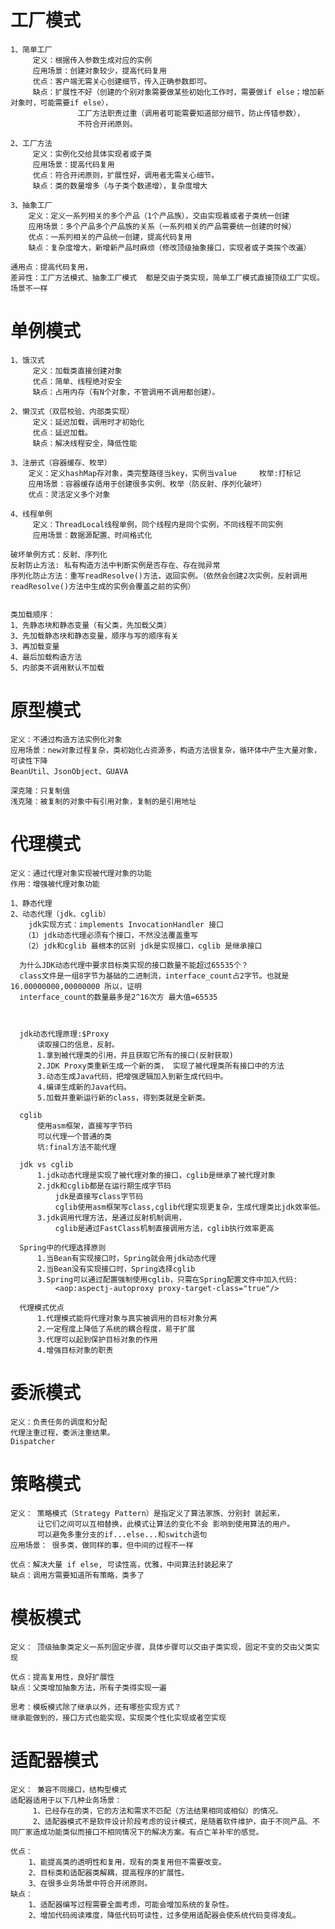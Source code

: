 # 工厂模式
    1、简单工厂
         定义：根据传入参数生成对应的实例
         应用场景：创建对象较少，提高代码复用
         优点：客户端无需关心创建细节，传入正确参数即可。
         缺点：扩展性不好（创建的个别对象需要做某些初始化工作时，需要做if else；增加新对象时，可能需要if else），
                   工厂方法职责过重（调用者可能需要知道部分细节，防止传错参数），
                   不符合开闭原则。
    
    2、工厂方法
         定义：实例化交给具体实现者或子类
         应用场景：提高代码复用
         优点：符合开闭原则，扩展性好，调用者无需关心细节。
         缺点：类的数量增多（与子类个数递增），复杂度增大
    
    3、抽象工厂
        定义：定义一系列相关的多个产品（1个产品族），交由实现着或者子类统一创建
        应用场景：多个产品多个产品族的关系（一系列相关的产品需要统一创建的时候）
        优点：一系列相关的产品统一创建，提高代码复用
        缺点：复杂度增大，新增新产品时麻烦（修改顶级抽象接口，实现者或子类挨个改遍）
    
    通用点：提高代码复用，
    差异性：工厂方法模式、抽象工厂模式  都是交由子类实现，简单工厂模式直接顶级工厂实现。场景不一样


# 单例模式
    1、饿汉式
         定义：加载类直接创建对象
         优点：简单、线程绝对安全
         缺点：占用内存（有N个对象，不管调用不调用都创建）。
    
    2、懒汉式（双层校验、内部类实现）
         定义：延迟加载，调用时才初始化
         优点：延迟加载。
         缺点：解决线程安全，降低性能
    
    3、注册式（容器缓存、枚举）
        定义：定义hashMap存对象，类完整路径当key，实例当value     枚举:打标记
        应用场景：容器缓存适用于创建很多实例、枚举（防反射、序列化破坏）
        优点：灵活定义多个对象
    
    4、线程单例
         定义：ThreadLocal线程单例，同个线程内是同个实例，不同线程不同实例
         应用场景：数据源配置、时间格式化
    
    破坏单例方式：反射、序列化
    反射防止方法: 私有构造方法中判断实例是否存在、存在抛异常
    序列化防止方法：重写readResolve()方法，返回实例。（依然会创建2次实例，反射调用readResolve()方法中生成的实例会覆盖之前的实例）
    
    
    类加载顺序：
    1、先静态块和静态变量（有父类，先加载父类）
    3、先加载静态块和静态变量，顺序与写的顺序有关
    3、再加载变量
    4、最后加载构造方法
    5、内部类不调用默认不加载


# 原型模式
    定义：不通过构造方法实例化对象
    应用场景：new对象过程复杂，类初始化占资源多，构造方法很复杂，循环体中产生大量对象，可读性下降
    BeanUtil、JsonObject、GUAVA
	
    深克隆：只复制值
    浅克隆：被复制的对象中有引用对象，复制的是引用地址

# 代理模式
    定义：通过代理对象实现被代理对象的功能
    作用：增强被代理对象功能
    
    1、静态代理
    2、动态代理（jdk、cglib）
        jdk实现方式：implements InvocationHandler 接口
       （1）jdk动态代理必须有个接口，不然没法覆盖重写
       （2）jdk和cglib 最根本的区别 jdk是实现接口，cglib 是继承接口
       
      为什么JDK动态代理中要求目标类实现的接口数量不能超过65535个？
      class文件是一组8字节为基础的二进制流，interface_count占2字节。也就是16.00000000,00000000 所以，证明
      interface_count的数量最多是2^16次方 最大值=65535
      
      
      
      jdk动态代理原理:$Proxy
          读取接口的信息，反射。
          1.拿到被代理类的引用，并且获取它所有的接口(反射获取)
          2.JDK Proxy类重新生成一个新的类， 实现了被代理类所有接口中的方法
          3.动态生成Java代码，把增强逻辑加入到新生成代码中。
          4.编译生成新的Java代码。
          5.加载并重新运行新的class，得到类就是全新类。
      
      cglib
          使用asm框架，直接写字节码
          可以代理一个普通的类
          坑:final方法不能代理
      
      jdk vs cglib
          1.jdk动态代理是实现了被代理对象的接口，cglib是继承了被代理对象
          2.jdk和cglib都是在运行期生成字节码
              jdk是直接写class字节码
              cglib使用asm框架写class,cglib代理实现更复杂，生成代理类比jdk效率低。
          3.jdk调用代理方法，是通过反射机制调用，
              cglib是通过FastClass机制直接调用方法，cglib执行效率更高
      
      Spring中的代理选择原则
          1.当Bean有实现接口时，Spring就会用jdk动态代理
          2.当Bean没有实现接口时，Spring选择cglib
          3.Spring可以通过配置强制使用cglib，只需在Spring配置文件中加入代码:
              <aop:aspectj-autoproxy proxy-target-class="true"/>
      
      代理模式优点
          1.代理模式能将代理对象与真实被调用的目标对象分离
          2.一定程度上降低了系统的耦合程度，易于扩展
          3.代理可以起到保护目标对象的作用
          4.增强目标对象的职责

# 委派模式
    定义：负责任务的调度和分配
    代理注重过程，委派注重结果。
    Dispatcher
    
    
# 策略模式
    定义： 策略模式（Strategy Pattern）是指定义了算法家族、分别封 装起来，
          让它们之间可以互相替换，此模式让算法的变化不会 影响到使用算法的用户。 
          可以避免多重分支的if...else...和switch语句
    应用场景： 很多类，做同样的事，但中间的过程不一样
    
    优点：解决大量 if else, 可读性高，优雅，中间算法封装起来了
    缺点：调用方需要知道所有策略，类多了

# 模板模式
    定义： 顶级抽象类定义一系列固定步骤，具体步骤可以交由子类实现，固定不变的交由父类实现
    
    优点：提高复用性，良好扩展性
    缺点：父类增加抽象方法，所有子类得实现一遍
    
    思考：模板模式除了继承以外，还有哪些实现方式？
    继承能做到的，接口方式也能实现，实现类个性化实现或者空实现
    
# 适配器模式
    定义： 兼容不同接口，结构型模式
    适配器适用于以下几种业务场景： 
         1、已经存在的类，它的方法和需求不匹配（方法结果相同或相似）的情况。
         2、适配器模式不是软件设计阶段考虑的设计模式，是随着软件维护，由于不同产品、不 同厂家造成功能类似而接口不相同情况下的解决方案。有点亡羊补牢的感觉。
    
    优点： 
        1、能提高类的透明性和复用，现有的类复用但不需要改变。 
        2、目标类和适配器类解耦，提高程序的扩展性。 
        3、在很多业务场景中符合开闭原则。 
    缺点： 
        1、适配器编写过程需要全面考虑，可能会增加系统的复杂性。 
        2、增加代码阅读难度，降低代码可读性，过多使用适配器会使系统代码变得凌乱。
    
      
    
    


